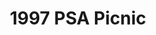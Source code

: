 ---
title: 1997 PSA Picnic
eleventyNavigation:
  key: 1997 PSA Picnic
  order:
  parent: PSA Picnic
layout: gallery.njk
permalink: "oldtimer/psa_picnic/1997-psa-picnic/index.html"
meta_desc: "Photos from the 1997 PSA Picnic, held in San Diego, CA"
url: "https://www.psa-history.org/oldtimer/psa_picnic/1997-psa-picnic/index.html"
collectionName: "1997-psa-picnic"
tags: "psa-picnic"
---